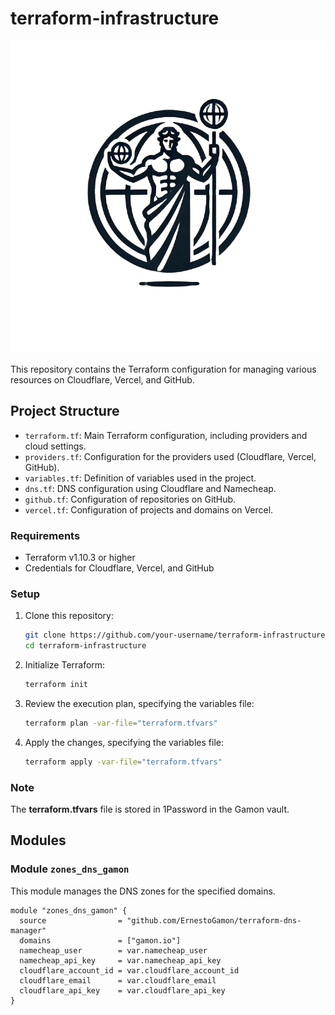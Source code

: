 # terraform-infrastructure

![Logo](assets/img/logo.png)

This repository contains the Terraform configuration for managing various resources on Cloudflare, Vercel, and GitHub.

## Project Structure

- `terraform.tf`: Main Terraform configuration, including providers and cloud settings.
- `providers.tf`: Configuration for the providers used (Cloudflare, Vercel, GitHub).
- `variables.tf`: Definition of variables used in the project.
- `dns.tf`: DNS configuration using Cloudflare and Namecheap.
- `github.tf`: Configuration of repositories on GitHub.
- `vercel.tf`: Configuration of projects and domains on Vercel.

### Requirements

- Terraform v1.10.3 or higher
- Credentials for Cloudflare, Vercel, and GitHub

### Setup

1. Clone this repository:
    ```sh
    git clone https://github.com/your-username/terraform-infrastructure.git
    cd terraform-infrastructure
    ```

2. Initialize Terraform:
    ```sh
    terraform init
    ```

3. Review the execution plan, specifying the variables file:
    ```sh
    terraform plan -var-file="terraform.tfvars"
    ```

4. Apply the changes, specifying the variables file:
    ```sh
    terraform apply -var-file="terraform.tfvars"
    ```

### Note

The **terraform.tfvars** file is stored in 1Password in the Gamon vault.

## Modules

### Module `zones_dns_gamon`

This module manages the DNS zones for the specified domains.

```hcl
module "zones_dns_gamon" {
  source                = "github.com/ErnestoGamon/terraform-dns-manager"
  domains               = ["gamon.io"]
  namecheap_user        = var.namecheap_user
  namecheap_api_key     = var.namecheap_api_key
  cloudflare_account_id = var.cloudflare_account_id
  cloudflare_email      = var.cloudflare_email
  cloudflare_api_key    = var.cloudflare_api_key
}